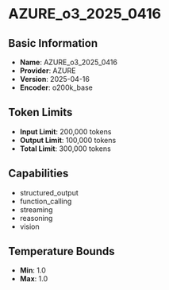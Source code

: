 # AZURE_o3_2025_0416

## Basic Information
- **Name**: AZURE_o3_2025_0416
- **Provider**: AZURE
- **Version**: 2025-04-16
- **Encoder**: o200k_base

## Token Limits
- **Input Limit**: 200,000 tokens
- **Output Limit**: 100,000 tokens
- **Total Limit**: 300,000 tokens

## Capabilities
- structured_output
- function_calling
- streaming
- reasoning
- vision


## Temperature Bounds
- **Min**: 1.0
- **Max**: 1.0





